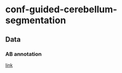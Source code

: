 # conf-guided-cerebellum-segmentation


## Data

### AB annotation
[link](https://drive.google.com/file/d/1erZ_DVrG7JSRFbWvJrfoXnmN9DNvOVBz/view?usp=sharing)
